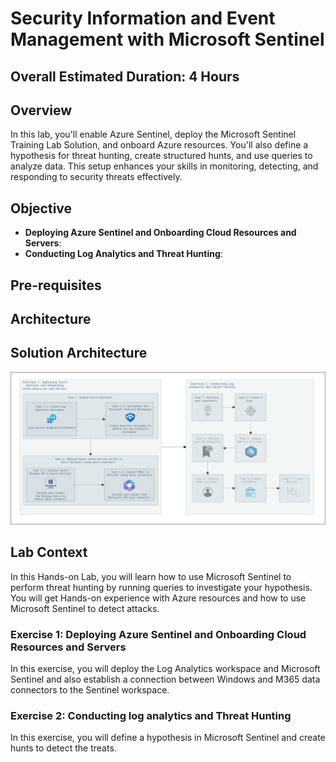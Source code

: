 # Security Information and Event Management with Microsoft Sentinel

## Overall Estimated Duration: 4 Hours

## Overview

In this lab, you'll enable Azure Sentinel, deploy the Microsoft Sentinel Training Lab Solution, and onboard Azure resources. You'll also define a hypothesis for threat hunting, create structured hunts, and use queries to analyze data. This setup enhances your skills in monitoring, detecting, and responding to security threats effectively.

## Objective

* **Deploying Azure Sentinel and Onboarding Cloud Resources and Servers**: 
* **Conducting Log Analytics and Threat Hunting**: 

## Pre-requisites

## Architecture

## Solution Architecture

![sentinel-architecture](../media/sentinel-architecture.png)

## Lab Context

In this Hands-on Lab, you will learn how to use Microsoft Sentinel to perform threat hunting by running queries to investigate your hypothesis. You will get Hands-on experience with Azure resources and how to use Microsoft Sentinel to detect attacks.

### Exercise 1: Deploying Azure Sentinel and Onboarding Cloud Resources and Servers

In this exercise, you will deploy the Log Analytics workspace and Microsoft Sentinel and also establish a connection between Windows and M365 data connectors to the Sentinel workspace.

###  Exercise 2: Conducting log analytics and Threat Hunting

In this exercise, you will define a hypothesis in Microsoft Sentinel and create hunts to detect the treats.
